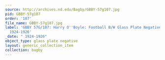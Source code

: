 ```yaml
---
source: http://archives.nd.edu/Bagby/GBBY-57g107.jpg
pid: GBBY-57g107
order: '107'
file_name: GBBY-57g107.jpg
label: 'GBBY 57G/107: Harry O''Boyle: Football B/W Glass Plate Negative ~ Player -
  1924-1926'
_date: " 1924-1926"
object_type: glass plate negative
layout: generic_collection_item
collection: bagby
---
```

